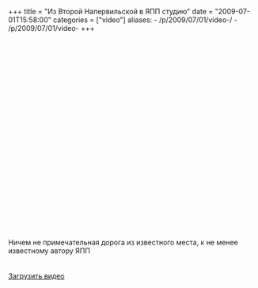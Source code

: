 +++
title = "Из Второй Напервильской в ЯПП студию"
date = "2009-07-01T15:58:00"
categories = ["video"]
aliases:
    - /p/2009/07/01/video-/
    - /p/2009/07/01/video-
+++


<object height="385" width="640"><param name="movie" value="https://www.youtube.com/v/vnr125CZesg&hl=en&fs=1&hd=1"></param><param name="allowFullScreen" value="true"></param><param name="allowscriptaccess" value="always"></param><embed src="https://www.youtube.com/v/vnr125CZesg&hl=en&fs=1&hd=1" type="application/x-shockwave-flash" allowscriptaccess="always" allowfullscreen="true" width="640" height="385"></embed></object><br /><br />Ничем не примечательная дорога из известного места, к не менее известному автору ЯПП<br /><br /><br /><a href="http://rucast.net/download/video/ump_video11.m4v">Загрузить видео</a>